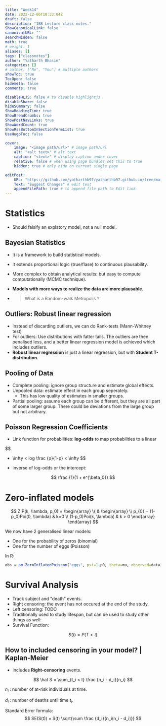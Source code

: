 ```yaml
---
title: "Week14"
date: 2022-12-06T10:33:04Z
draft: false
description: "IBB Lecture class notes."
ShowCanonicalLink: false
canonicalURL: ""
searchHidden: false
math: true
# weight: 1
aliases: []
tags: ["classnotes"]
author: "Yatharth Bhasin"
categories: []
# author: ["Me", "You"] # multiple authors
showToc: true
TocOpen: false
hidemeta: false
comments: true

disableHLJS: false # to disable highlightjs
disableShare: false
hideSummary: false
ShowReadingTime: true
ShowBreadCrumbs: true
ShowPostNavLinks: true
ShowWordCount: true
ShowRssButtonInSectionTermList: true
UseHugoToc: false

cover:
    image: "<image path/url>" # image path/url
    alt: "<alt text>" # alt text
    caption: "<text>" # display caption under cover
    relative: false # when using page bundles set this to true
    hidden: true # only hide on current single page

editPost:
    URL: "https://github.com/yatharthb97/yatharthb97.github.io/tree/main/content/"
    Text: "Suggest Changes" # edit text
    appendFilePath: true # to append file path to Edit link
---
```




# Statistics



+ Should falsify an explatory model, not a null model.



## Bayesian Statistics



+ It is a framework to build statistical models.

+ It extends proportional logic (true/flase) to continuous plausability.

+ More complex to obtain analytical results: but easy to compute computationally (MCMC technique).

+ **Models with more ways to realize the data are more plausable.**

+ > What is a Random-walk Metropolis ?



## Outliers: Robust linear regression

+ Instead of discarding outliers, we can do Rank-tests (Mann-Whitney test)
+ For outliers: Use distributions with fatter tails. The outliers are then penalised less, and a better linear regression model is achieved which includes outliers.
+ **Robust linear regression** is just a linear regression, but with **Student T-distribution.**



## Pooling of Data

+ Complete pooling: ignore group structure and estimate global effects.
+ Unpooled data: estimate effect in each group seperately.
  + This has low quality of estimates in smaller groups.
+ Partial pooling: assume each group can be different, but they are all part of some larger group. There could be deviations from the large group but not arbitrary.



## Poisson Regression Coefficients

+ Link function for probabilities: **log-odds** to map probabilities to a linear 

$$
- \infty <  log \frac {p}{1-p} < \infty
$$

+ Inverse of log-odds or the intercept:

$$
\frac {1}{1 + e^{\beta_0}}
$$

# Zero-inflated models


$$
ZIP(k, \lambda, p_0) = 
\begin{array}
\{ &
	\begin{array}
		\\
		p_{0} + (1-p_0)Poi(0, \lambda) &  k=0 \\
	 (1-p_0)Poi(k, \lambda) &  k > 0
	\end{array}
\end{array}
$$
 

We now have 2 generalised linear models:

+ One for the probability of zeros (binomial)
+ One for the number of eggs (Poisson)



In R:

```R
obs = pm.ZeroInflatedPoisson("eggs", psi=1-p0, theta=mu, observed=data)
```



# Survival Analysis

+ Track subject and "death" events.
+ Right censoring: the event has not occured at the end of the study.
+ Left censoring: TODO
+ Traditionally used to study lifespan, but can be used to study other things as well:
+ Survival Function:

$$
S(t) = P(T > t)
$$

## How to included censoring in your model? | Kaplan-Meier



+ Includes **Right-censoring** events.

$$
\hat S = \sum_{t_i < t} \frac {n_i - d_i}{n_i}
$$

$n_i$ : number of at-risk individuals at time.

$d_i$ : number of deaths until time $t_i$.



Standard Error formula:
$$
SE(S(t)) = S(t) \sqrt{\sum \frac {d_i}{n_i(n_i - d_i)}}
$$


